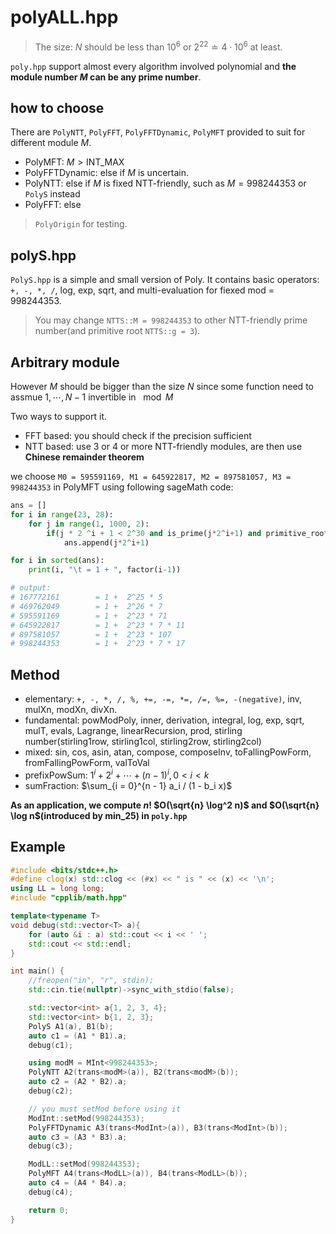 # polyALL.hpp

> The size: $N$ should be less than $10^6$ or $2^{22} \doteq 4 \cdot 10^6$ at least.

`poly.hpp` support almost every algorithm involved polynomial and __the module number $M$ can be any prime number__.

## how to choose 

There are `PolyNTT`, `PolyFFT`, `PolyFFTDynamic`, `PolyMFT` provided to suit for different module $M$.

- PolyMFT: $M > \text{INT_MAX}$
- PolyFFTDynamic: else if $M$ is uncertain.
- PolyNTT: else if $M$ is fixed NTT-friendly, such as $M = 998244353$ or `PolyS` instead
- PolyFFT: else

> `PolyOrigin` for testing.

## polyS.hpp

`PolyS.hpp` is a simple and small version of Poly.  It contains basic operators: `+, -, *, /`, log, exp, sqrt, and multi-evaluation for fiexed mod = 998244353.

> You may change `NTTS::M = 998244353` to other NTT-friendly prime number(and primitive root `NTTS::g = 3`). 

## Arbitrary module

However $M$ should be bigger than the size $N$ since some function need to assmue $1, \cdots, N - 1$ invertible in $\mod M$

Two ways to support it.

- FFT based: you should check if the precision sufficient
- NTT based: use 3 or 4 or more NTT-friendly modules, are then use __Chinese remainder theorem__

we choose `M0 = 595591169, M1 = 645922817, M2 = 897581057, M3 = 998244353` in PolyMFT using following sageMath code:

``` Python
ans = []
for i in range(23, 28):
    for j in range(1, 1000, 2):
        if(j * 2 ^i + 1 < 2^30 and is_prime(j*2^i+1) and primitive_root(j*2^i+1) == 3):
            ans.append(j*2^i+1)

for i in sorted(ans):
    print(i, "\t = 1 + ", factor(i-1))

# output:
# 167772161        = 1 +  2^25 * 5
# 469762049        = 1 +  2^26 * 7
# 595591169        = 1 +  2^23 * 71
# 645922817        = 1 +  2^23 * 7 * 11
# 897581057        = 1 +  2^23 * 107
# 998244353        = 1 +  2^23 * 7 * 17
```


## Method

- elementary: `+, -, *, /, %, +=, -=, *=, /=, %=, -(negative)`, inv, mulXn, modXn, divXn.
- fundamental: powModPoly, inner, derivation, integral, log, exp, sqrt, mulT,  evals, Lagrange, linearRecursion, prod, stirling number(stirling1row, stirling1col, stirling2row, stirling2col)
- mixed: sin, cos, asin, atan, compose, composeInv, toFallingPowForm, fromFallingPowForm, valToVal
- prefixPowSum: $1^i + 2^i + \cdots + (n - 1)^i,  0 < i < k$
- sumFraction: $\sum_{i = 0}^{n - 1} a_i / (1 - b_i x)$

__As an application, we compute $n!$ $O(\sqrt{n} \log^2 n)$ and $O(\sqrt{n} \log n$(introduced by min_25) in `poly.hpp`__

## Example

``` cpp
#include <bits/stdc++.h>
#define clog(x) std::clog << (#x) << " is " << (x) << '\n';
using LL = long long;
#include "cpplib/math.hpp"

template<typename T>
void debug(std::vector<T> a){
	for (auto &i : a) std::cout << i << ' ';
	std::cout << std::endl; 
}

int main() {
	//freopen("in", "r", stdin);
	std::cin.tie(nullptr)->sync_with_stdio(false);	

	std::vector<int> a{1, 2, 3, 4};
	std::vector<int> b{1, 2, 3};
	PolyS A1(a), B1(b);
	auto c1 = (A1 * B1).a;
	debug(c1);

	using modM = MInt<998244353>;
	PolyNTT A2(trans<modM>(a)), B2(trans<modM>(b));
	auto c2 = (A2 * B2).a;
	debug(c2);

	// you must setMod before using it
	ModInt::setMod(998244353);
	PolyFFTDynamic A3(trans<ModInt>(a)), B3(trans<ModInt>(b));
	auto c3 = (A3 * B3).a;
	debug(c3);

	ModLL::setMod(998244353);
	PolyMFT A4(trans<ModLL>(a)), B4(trans<ModLL>(b));
	auto c4 = (A4 * B4).a;
	debug(c4);

	return 0;
}
```
